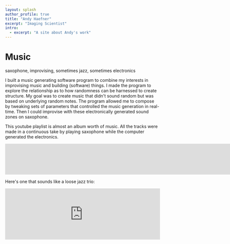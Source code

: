 ```yaml
---
layout: splash
author_profile: true
title: "Andy Haefner"
excerpt: "Imaging Scientist"
intro: 
  - excerpt: "A site about Andy's work"
---
```


# Music 
saxophone, improvising, sometimes jazz, sometimes electronics

I built a music generating software program to combine my interests in improvising music and building (software) things. 
I made the program to explore the relationship as to how randomness can be harnessed to create structure. 
My goal was to create music that didn't sound random but was based on underlying random notes.
The program allowed me to compose by tweaking sets of parameters that controlled the music generation in real-time. 
Then I could improvise with these electronically generated sound zones on saxophone.

This youtube playlist is almost an album worth of music. 
All the tracks were made in a continuous take by playing saxophone while the computer generated the electronics. 
<iframe width="500%" height="100" src="https://www.youtube.com/embed/videoseries?list=PLtFX1RgbCnDE1SnxvyJc0nx-rgHlbejCT" frameborder="0" allow="autoplay; encrypted-media" allowfullscreen></iframe>  
<!-- <iframe width="50%" height="100" src="https://www.youtube.com/embed/videoseries?list=PLtFX1RgbCnDE1SnxvyJc0nx-rgHlbejCT" frameborder="0" allow="autoplay; encrypted-media" allowfullscreen></iframe>   -->


Here's one that sounds like a loose jazz trio: 
<iframe width="100%" height="166" scrolling="no" frameborder="no" allow="autoplay" src="https://w.soundcloud.com/player/?url=https%3A//api.soundcloud.com/tracks/165491057&color=%23ff5500&auto_play=false&hide_related=false&show_comments=true&show_user=true&show_reposts=false&show_teaser=true"></iframe>
